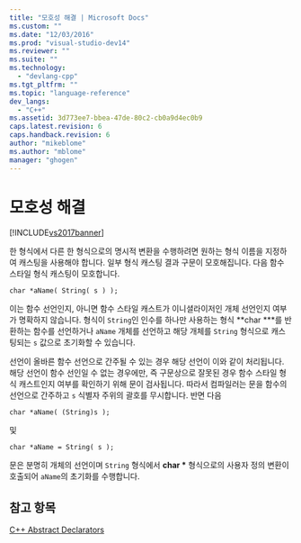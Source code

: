 ```yaml
---
title: "모호성 해결 | Microsoft Docs"
ms.custom: ""
ms.date: "12/03/2016"
ms.prod: "visual-studio-dev14"
ms.reviewer: ""
ms.suite: ""
ms.technology: 
  - "devlang-cpp"
ms.tgt_pltfrm: ""
ms.topic: "language-reference"
dev_langs: 
  - "C++"
ms.assetid: 3d773ee7-bbea-47de-80c2-cb0a9d4ec0b9
caps.latest.revision: 6
caps.handback.revision: 6
author: "mikeblome"
ms.author: "mblome"
manager: "ghogen"
---
```

# 모호성 해결
[!INCLUDE[vs2017banner](../assembler/inline/includes/vs2017banner.md)]

한 형식에서 다른 한 형식으로의 명시적 변환을 수행하려면 원하는 형식 이름을 지정하여 캐스팅을 사용해야 합니다.  일부 형식 캐스팅 결과 구문이 모호해집니다.  다음 함수 스타일 형식 캐스팅이 모호합니다.  
  
```  
char *aName( String( s ) );  
```  
  
 이는 함수 선언인지, 아니면 함수 스타일 캐스트가 이니셜라이저인 개체 선언인지 여부가 명확하지 않습니다. 형식이 `String`인 인수를 하나만 사용하는 형식 **char \***를 반환하는 함수를 선언하거나 `aName` 개체를 선언하고 해당 개체를 `String` 형식으로 캐스팅되는 `s` 값으로 초기화할 수 있습니다.  
  
 선언이 올바른 함수 선언으로 간주될 수 있는 경우 해당 선언이 이와 같이 처리됩니다.  해당 선언이 함수 선인일 수 없는 경우에만, 즉 구문상으로 잘못된 경우 함수 스타일 형식 캐스트인지 여부를 확인하기 위해 문이 검사됩니다.  따라서 컴파일러는 문을 함수의 선언으로 간주하고 `s` 식별자 주위의 괄호를 무시합니다.  반면 다음  
  
```  
char *aName( (String)s );  
```  
  
 및  
  
```  
char *aName = String( s );  
```  
  
 문은 분명히 개체의 선언이며 `String` 형식에서 **char \*** 형식으로의 사용자 정의 변환이 호출되어 `aName`의 초기화를 수행합니다.  
  
## 참고 항목  
 [C\+\+ Abstract Declarators](http://msdn.microsoft.com/ko-kr/e7e18c18-0cad-4450-942b-d27e1d4dd088)